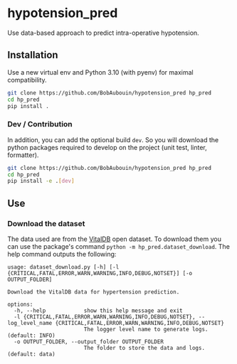 # hypotension_pred
Use data-based approach to predict intra-operative hypotension.

## Installation

Use a new virtual env and Python 3.10 (with pyenv) for maximal compatibility.

```bash
git clone https://github.com/BobAubouin/hypotension_pred hp_pred
cd hp_pred
pip install .
```

### Dev / Contribution

In addition, you can add the optional build `dev`. So you will download the python packages required to develop on the project (unit test, linter, formatter).

```bash
git clone https://github.com/BobAubouin/hypotension_pred hp_pred
cd hp_pred
pip install -e .[dev]
```

## Use

### Download the dataset

The data used are from the [VitalDB](https://vitaldb.net/) open dataset. To download them you can use the package's command `python -m hp_pred.dataset_download`. The help command outputs the following:

```
usage: dataset_download.py [-h] [-l {CRITICAL,FATAL,ERROR,WARN,WARNING,INFO,DEBUG,NOTSET}] [-o OUTPUT_FOLDER]

Download the VitalDB data for hypertension prediction.

options:
  -h, --help            show this help message and exit
  -l {CRITICAL,FATAL,ERROR,WARN,WARNING,INFO,DEBUG,NOTSET}, --log_level_name {CRITICAL,FATAL,ERROR,WARN,WARNING,INFO,DEBUG,NOTSET}
                        The logger level name to generate logs. (default: INFO)
  -o OUTPUT_FOLDER, --output_folder OUTPUT_FOLDER
                        The folder to store the data and logs. (default: data)
```
